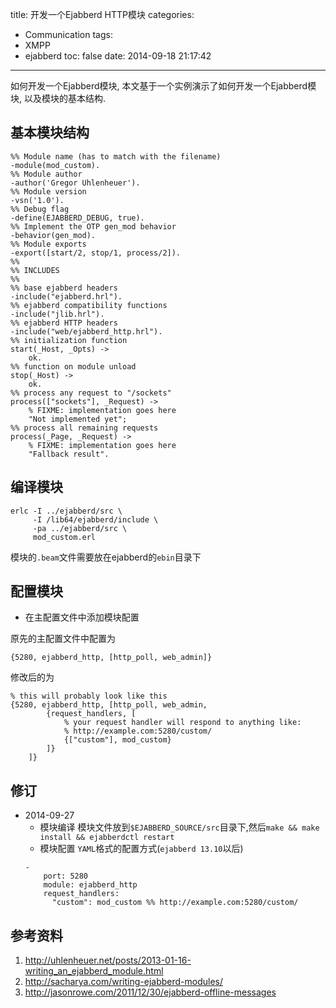 title: 开发一个Ejabberd HTTP模块
categories:
  - Communication
tags:
  - XMPP
  - ejabberd
toc: false
date: 2014-09-18 21:17:42
---

如何开发一个Ejabberd模块, 本文基于一个实例演示了如何开发一个Ejabberd模块, 以及模块的基本结构.

<!-- more -->

## 基本模块结构

```
%% Module name (has to match with the filename)
-module(mod_custom).
%% Module author
-author('Gregor Uhlenheuer').
%% Module version
-vsn('1.0').
%% Debug flag
-define(EJABBERD_DEBUG, true).
%% Implement the OTP gen_mod behavior
-behavior(gen_mod).
%% Module exports
-export([start/2, stop/1, process/2]).
%%
%% INCLUDES
%%
%% base ejabberd headers
-include("ejabberd.hrl").
%% ejabberd compatibility functions
-include("jlib.hrl").
%% ejabberd HTTP headers
-include("web/ejabberd_http.hrl").
%% initialization function
start(_Host, _Opts) ->
    ok.
%% function on module unload
stop(_Host) ->
    ok.
%% process any request to "/sockets"
process(["sockets"], _Request) ->
    % FIXME: implementation goes here
    "Not implemented yet";
%% process all remaining requests
process(_Page, _Request) ->
    % FIXME: implementation goes here
    "Fallback result".
```


## 编译模块

```
erlc -I ../ejabberd/src \
     -I /lib64/ejabberd/include \
     -pa ../ejabberd/src \
     mod_custom.erl
```

模块的`.beam`文件需要放在ejabberd的`ebin`目录下

## 配置模块

- 在主配置文件中添加模块配置

原先的主配置文件中配置为
```
{5280, ejabberd_http, [http_poll, web_admin]}
```
修改后的为
```
% this will probably look like this
{5280, ejabberd_http, [http_poll, web_admin,
        {request_handlers, [
            % your request handler will respond to anything like:
            % http://example.com:5280/custom/
            {["custom"], mod_custom}
        ]}
    ]}
```

## 修订

- 2014-09-27
    - 模块编译
    模块文件放到`$EJABBERD_SOURCE/src`目录下,然后`make && make install && ejabberdctl restart`
    - 模块配置
    `YAML`格式的配置方式(`ejabberd 13.10`以后)
    ```
    -
        port: 5280
        module: ejabberd_http
        request_handlers:
          "custom": mod_custom %% http://example.com:5280/custom/
    ```


## 参考资料

1. http://uhlenheuer.net/posts/2013-01-16-writing_an_ejabberd_module.html
2. http://sacharya.com/writing-ejabberd-modules/
3. http://jasonrowe.com/2011/12/30/ejabberd-offline-messages